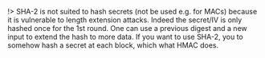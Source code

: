 !> SHA-2 is not suited to hash secrets (not be used e.g. for MACs) because it is vulnerable to length extension attacks.
Indeed the secret/IV is only hashed once for the 1st round. One can use a previous digest and a new input to extend the hash to more data.
If you want to use SHA-2, you to somehow hash a secret at each block, which what HMAC does.
